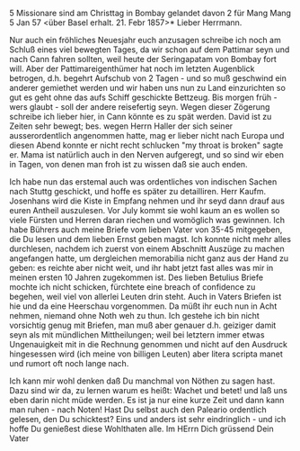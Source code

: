 5 Missionare sind am Christtag in Bombay gelandet davon 2 für Mang 
 Mang 5 Jan 57
 <über Basel erhalt. 21. Febr 1857>*
Lieber Herrmann.

Nur auch ein fröhliches Neuesjahr euch anzusagen schreibe ich noch am Schluß eines viel bewegten Tages, da wir schon auf dem Pattimar seyn und nach Cann fahren sollten, weil heute der Seringapatam von Bombay fort will. Aber der Pattimareigenthümer hat noch im letzten Augenblick betrogen, d.h. begehrt Aufschub von 2 Tagen - und so muß geschwind ein anderer gemiethet werden und wir haben uns nun zu Land einzurichten so gut es geht ohne das aufs Schiff geschickte Bettzeug. Bis morgen früh - wers glaubt - soll der andere reisefertig seyn. Wegen dieser Zögerung schreibe ich lieber hier, in Cann könnte es zu spät werden. David ist zu Zeiten sehr bewegt; bes. wegen Herrn Haller der sich seiner ausserordentlich angenommen hatte, mag er lieber nicht nach Europa und diesen Abend konnte er nicht recht schlucken "my throat is broken" sagte er. Mama ist natürlich auch in den Nerven aufgeregt, und so sind wir eben in Tagen, von denen man froh ist zu wissen daß sie auch enden.

Ich habe nun das erstemal auch was ordentliches von indischen Sachen nach Stuttg geschickt, und hoffe es später zu detailliren. Herr Kaufm. Josenhans wird die Kiste in Empfang nehmen und ihr seyd dann drauf aus euren Antheil auszulesen. Vor July kommt sie wohl kaum an es wollen so viele Fürsten und Herren daran riechen und womöglich was gewinnen. Ich habe Bührers auch meine Briefe vom lieben Vater von 35-45 mitgegeben, die Du lesen und dem lieben Ernst geben magst. Ich konnte nicht mehr alles durchlesen, nachdem ich zuerst von einem Abschnitt Auszüge zu machen angefangen hatte, um dergleichen memorabilia nicht ganz aus der Hand zu geben: es reichte aber nicht weit, und ihr habt jetzt fast alles was mir in meinen ersten 10 Jahren zugekommen ist. Des lieben Betulius Briefe mochte ich nicht schicken, fürchtete eine breach of confidence zu begehen, weil viel von allerlei Leuten drin steht. Auch in Vaters Briefen ist hie und da eine Heerschau vorgenommen. Da müßt ihr euch nun in Acht nehmen, niemand ohne Noth weh zu thun. Ich gestehe ich bin nicht vorsichtig genug mit Briefen, man muß aber genauer d.h. geiziger damit seyn als mit mündlichen Mittheilungen; weil bei letztern immer etwas Ungenauigkeit mit in die Rechnung genommen und nicht auf den Ausdruck hingesessen wird (ich meine von billigen Leuten) aber litera scripta manet und rumort oft noch lange nach.

Ich kann mir wohl denken daß Du manchmal von Nöthen zu sagen hast. Dazu sind wir da, zu lernen warum es heißt: Wachet und betet! und laß uns eben darin nicht müde werden. Es ist ja nur eine kurze Zeit und dann kann man ruhen - nach Noten! Hast Du selbst auch den Paleario ordentlich gelesen, den Du schicktest? Eins und anders ist sehr eindringlich - und ich hoffe Du genießest diese Wohlthaten alle.
 Im HErrn Dich grüssend
 Dein Vater


